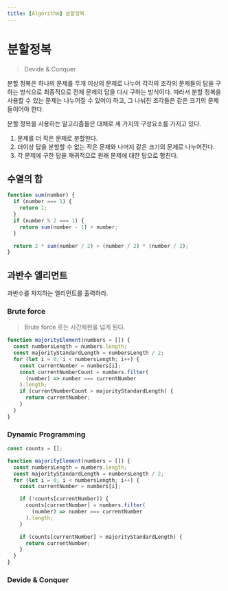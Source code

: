```yaml
---
title: [Algorithm] 분할정복
---
```


# 분할정복

> Devide & Conquer

분할 정복은 하나의 문제를 두개 이상의 문제로 나누어 각각의 조각의 문제들의 답을 구하는 방식으로 최종적으로 전체 문제의 답을 다시 구하는 방식이다. 따라서 분할 정복을 사용할 수 있는 문제는 나누어질 수 있어야 하고, 그 나눠진 조각들은 같은 크기의 문제들이어야 한다.

분할 정복을 사용하는 알고리즘들은 대체로 세 가지의 구성요소를 가지고 있다.

1. 문제를 더 작은 문제로 분할한다.
2. 더이상 답을 분할할 수 없는 작은 문제와 나머지 같은 크기의 문제로 나누어진다.
3. 각 문제에 구한 답을 재귀적으로 원래 문제에 대한 답으로 합친다.

## 수열의 합

```javascript
function sum(number) {
  if (number === 1) {
    return 1;
  }
  if (number % 2 === 1) {
    return sum(number - 1) + number;
  }

  return 2 * sum(number / 2) + (number / 2) * (number / 2);
}
```

## 과반수 엘리먼트

과반수를 차지하는 엘리먼트를 출력하라.

### Brute force

> Brute force 로는 시간제한을 넘게 된다.

```javascript
function majorityElement(numbers = []) {
  const numbersLength = numbers.length;
  const majorityStandardLength = numbersLength / 2;
  for (let i = 0; i < numbersLength; i++) {
    const currentNumber = numbers[i];
    const currentNumberCount = numbers.filter(
      (number) => number === currentNumber
    ).length;
    if (currentNumberCount > majorityStandardLength) {
      return currentNumber;
    }
  }
}
```

### Dynamic Programming

```javascript
const counts = [];

function majorityElement(numbers = []) {
  const numbersLength = numbers.length;
  const majorityStandardLength = numbersLength / 2;
  for (let i = 0; i < numbersLength; i++) {
    const currentNumber = numbers[i];

    if (!counts[currentNumber]) {
      counts[currentNumber] = numbers.filter(
        (number) => number === currentNumber
      ).length;
    }

    if (counts[currentNumber] > majorityStandardLength) {
      return currentNumber;
    }
  }
}
```

### Devide & Conquer
